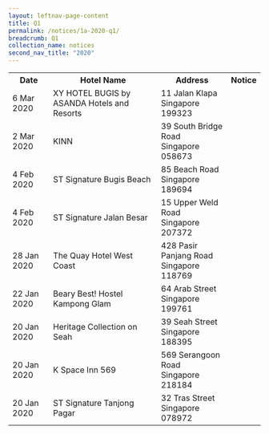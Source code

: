 ```yaml
---
layout: leftnav-page-content
title: Q1 
permalink: /notices/1a-2020-q1/
breadcrumb: Q1 
collection_name: notices
second_nav_title: "2020"
---
```


<table>
   <tr>
    <th>Date</th>
    <th>Hotel Name</th>
    <th>Address</th>
    <th>Notice</th>
  </tr>
   <tr>
    <td>6 Mar 2020</td>
    <td>XY HOTEL BUGIS by ASANDA Hotels and Resorts</td>
    <td>11 Jalan Klapa <br>Singapore 199323<br></td>
    <td><a href="/files/XY HOTEL BUGIS by ASANDA Hotels and Resorts.pdf"></a></td>
  </tr>
   <tr>
    <td>2 Mar 2020</td>
    <td>KINN</td>
    <td>39 South Bridge Road <br>Singapore 058673<br></td>
    <td><a href="/files/KINN.pdf"></a></td>
  </tr>
   <tr>
    <td>4 Feb 2020</td>
    <td>ST Signature Bugis Beach</td>
    <td>85 Beach Road <br>Singapore 189694<br></td>
    <td><a href="/files/ST Signature Bugis Beach.pdf"></a></td>
  </tr>
     <tr>
    <td>4 Feb 2020</td>
    <td>ST Signature Jalan Besar</td>
    <td>15 Upper Weld Road <br>Singapore 207372<br></td>
    <td><a href="/files/ST Signature Jalan Besar.pdf"></a></td>
  </tr>
    <tr>
    <td>28 Jan 2020</td>
    <td>The Quay Hotel West Coast</td>
    <td>428 Pasir Panjang Road <br>Singapore 118769<br></td>
    <td><a href="/files/The Quay Hotel West Coast.pdf"></a></td>
  </tr>
   <tr>
    <td>22 Jan 2020</td>
    <td>Beary Best! Hostel Kampong Glam</td>
    <td>64 Arab Street <br>Singapore 199761<br></td>
    <td><a href="/files/Beary Best Kampong Glam.pdf"></a></td>
  </tr>
   <tr>
    <td>20 Jan 2020</td>
    <td>Heritage Collection on Seah</td>
    <td>39 Seah Street <br>Singapore 188395<br></td>
    <td><a href="/files/Heritage Collection on Seah.pdf"></a></td>
  </tr>
   <tr>
    <td>20 Jan 2020</td>
    <td>K Space Inn 569</td>
    <td>569 Serangoon Road <br>Singapore 218184<br></td>
    <td><a href="/files/K Space Inn 569.pdf"></a></td>
  </tr>
   <tr>
    <td>20 Jan 2020</td>
    <td>ST Signature Tanjong Pagar</td>
    <td>32 Tras Street <br>Singapore 078972<br></td>
    <td><a href="/files/ST Signature Tanjong Pagar.pdf"></a></td>
  </tr>
  </table>
